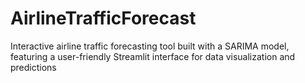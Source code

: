 # AirlineTrafficForecast
Interactive airline traffic forecasting tool built with a SARIMA model, featuring a user-friendly Streamlit interface for data visualization and predictions
